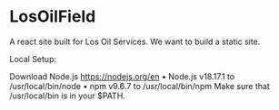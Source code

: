 # LosOilField
A react site built for Los Oil Services.
We want to build a static site. 

Local Setup: 

Download Node.js https://nodejs.org/en
	•	Node.js v18.17.1 to /usr/local/bin/node
	•	npm v9.6.7 to /usr/local/bin/npm
Make sure that /usr/local/bin is in your $PATH.

